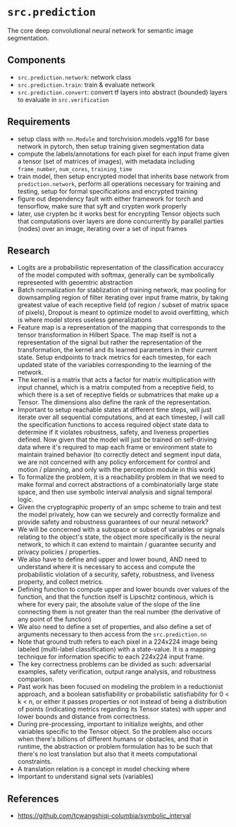 # `src.prediction`
The core deep convolutional neural network for semantic image segmentation.


## Components
- `src.prediction.network`: network class
- `src.prediction.train`: train & evaluate network
- `src.prediction.convert`: convert tf layers into abstract (bounded) layers to evaluate in `src.verification`


## Requirements
- setup class with `nn.Module` and torchvision.models.vgg16 for base network in pytorch, then setup training given segmentation data
- compute the labels/annotations for each pixel for each input frame given a tensor (set of matrices of images), with metadata including `frame_number`, `num_cores`, `training_time`
- train model, then setup encrypted model that inherits base network from `prediction.network`, perform all operations necessary for training and testing, setup for formal specifications and encrypted training
- figure out dependency fault with either framework for torch and tensorflow, make sure that syft and crypten work properly
- later, use crypten bc it works best for encrypting Tensor objects such that computations over layers are done concurrently by parallel parties (nodes) over an image, iterating over a set of input frames






## Research
- Logits are a probabilistic representation of the classification accuraccy of the model computed with softmax, generally can be symbolically represented with geoemtric abstraction
- Batch normalization for stablization of training network, max pooling for downsampling region of filter iterating over input frame matrix, by taking greatest value of each receptive field (of region / subset of matrix space of pixels), Dropout is meant to optimize model to avoid overfitting, which is where model stores useless generalizations
- Feature map is a representation of the mapping that corresponds to the tensor transformation in Hilbert Space. The map itself is not a representation of the signal but rather the representation of the transformation, the kernel and its learned parameters in their current state. Setup endpoints to track metrics for each timestep, for each updated state of the variables corresponding to the learning of the network.
- The kernel is a matrix that acts a factor for matrix multiplication with input channel, which is a matrix computed from a receptive field, to which there is a set of receptive fields or submatrices that make up a Tensor. The dimensions also define the rank of the representation.
- Important to setup reachable states at different time steps, will just iterate over all sequential computations, and at each timestep, I will call the specification functions to access required object state data to determine if it violates robustness, safety, and liveness properties defined. Now given that the model will just be trained on self-driving data where it's required to map each frame or environment state to maintain trained behavior (to correctly detect and segment input data, we are not concerned with any policy enforcement for control and motion / planning, and only with the perception module in this work)
- To formalize the problem, it is a reachability problem in that we need to make formal and correct abstractions of a combinatorially large state space, and then use symbolic interval analysis and signal temporal logic.
- Given the cryptographic property of an smpc scheme to train and test the model privately, how can we securely and correctly formalize and provide safety and robustness guarantees of our neural network?
- We will be concerned with a subspace or subset of variables or signals relating to the object's state, the object more specifically is the neural network, to which it can extend to maintain / guarantee security and privacy policies / properties.
- We also have to define and upper and lower bound, AND need to understand where it is necessary to access and compute the probabilistic violation of a security, safety, robustness, and liveness property, and collect metrics.
- Defining function to compute upper and lower bounds over values of the function, and that the function itself is Lipschitz continous, which is where for every pair, the absolute value of the slope of the line connecting them is not greater than the real number (the derivative of any point of the function)
- We also need to define a set of properties, and also define a set of arguments necessary to then access from the `src.prediction.nn` 
- Note that ground truth refers to each pixel in a 224x224 image being labeled (multi-label classification) with a state-value. It is a mapping technique for information specific to each 224x224 input frame.
- The key correctness problems can be divided as such: adversarial examples, safety verification, output range analysis, and robustness comparison.
- Past work has been focused on modeling the problem in a reductionist approach, and a boolean satisfiability or probabilistic satisfiability for 0 < k < n, or either it passes properties or not instead of being a distribution of points (indicating metrics regarding its Tensor states) with upper and lower bounds and distance from correctness. 
- During pre-processing, important to initialize weights, and other variables specific to the Tensor object. So the problem also occurs when there's billions of different humans or obstacles, and that in runtime, the abstraction or problem formulation has to be such that there's no lost translation but also that it meets computational constraints.
- A translation relation is a concept in model checking where
- Important to understand signal sets (variables)



## References
- https://github.com/tcwangshiqi-columbia/symbolic_interval

